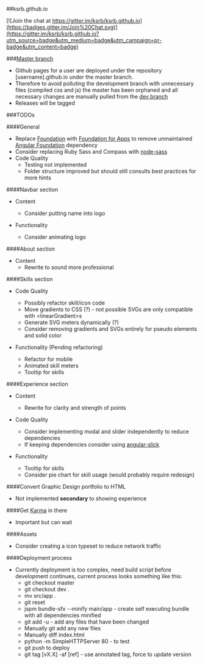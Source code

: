 ##ksrb.github.io

[![Join the chat at https://gitter.im/ksrb/ksrb.github.io](https://badges.gitter.im/Join%20Chat.svg)](https://gitter.im/ksrb/ksrb.github.io?utm_source=badge&utm_medium=badge&utm_campaign=pr-badge&utm_content=badge)

###[Master branch](https://github.com/ksrb/ksrb.github.io/tree/master)
* Github pages for a user are deployed under the repository [username].github.io under the master branch.
* Therefore to avoid polluting the development branch with unnecessary files (compiled css and js) the master
has been orphaned and all necessary changes are manually pulled from the [dev branch](https://github.com/ksrb/ksrb.github.io/tree/dev)
* Releases will be tagged

###TODOs

####General
* Replace [Foundation](https://github.com/zurb/foundation) with [Foundation for Apps](https://github.com/zurb/foundation-apps) to remove unmaintained [Angular Foundation](https://github.com/pineconellc/angular-foundation) dependency
* Consider replacing Ruby Sass and Compass with [node-sass](https://github.com/sass/node-sass)
* Code Quality
    * Testing not implemented
    * Folder structure improved but should still consults best practices for more hints

####Navbar section
* Content
    * Consider putting name into logo
    
* Functionality
    * Consider animating logo

####About section
* Content
    * Rewrite to sound more professional

####Skills section
* Code Quality 
    * Possibly refactor skill/icon code
    * Move gradients to CSS (?) - not possible SVGs are only compatible with &lt;linearGradient&gt;s
    * Generate SVG meters dynamically (?)
    * Consider removing gradients and SVGs entirely for pseudo elements and solid color
    
* Functionality (Pending refactoring)
    * Refactor for mobile
    * Animated skill meters
    * Tooltip for skills

####Experience section
* Content
    * Rewrite for clarity and strength of points
    
* Code Quality
    * Consider implementing modal and slider independently to reduce dependencies
    * If keeping dependencies consider using [angular-slick](https://github.com/vasyabigi/angular-slick)

* Functionality
    * Tooltip for skills 
    * Consider pie chart for skill usage (would probably require redesign)
    
####Convert Graphic Design portfolio to HTML
* Not implemented **secondary** to showing experience

####Get [Karma](http://karma-runner.github.io/0.12/index.html) in there
* Important but can wait

####Assets
* Consider creating a icon typeset to reduce network traffic

####Deployment process
* Currently deployment is too complex, need build script before development continues, current process looks something like this:
    * git checkout master
    * git checkout dev .
    * mv src/app .
    * git reset
    * jspm bundle-sfx --minify main/app - create self executing bundle with all dependencies minified
    * git add -u - add any files that have been changed
    * Manually git add any new files
    * Manually diff index.html
    * python -m SimpleHTTPServer 80 - to test
    * git push to deploy
    * git tag [vX.X] -af [ref] - use annotated tag, force to update version

